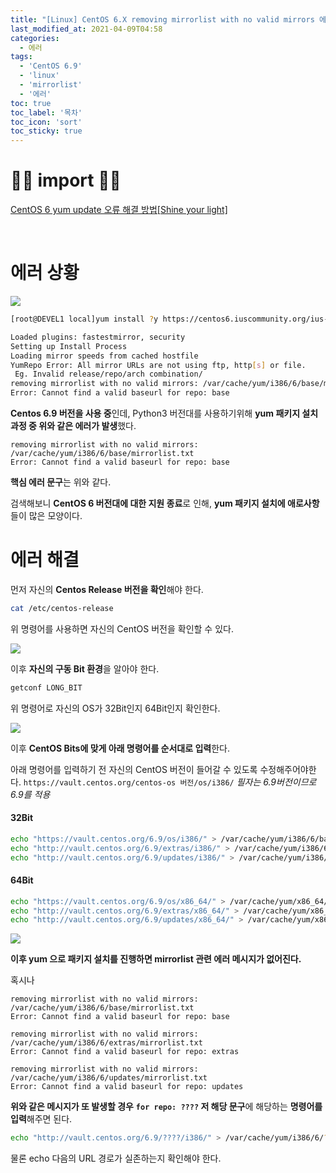 ```yaml
---
title: "[Linux] CentOS 6.X removing mirrorlist with no valid mirrors 에러 해결 "
last_modified_at: 2021-04-09T04:58
categories: 
  - 에러
tags: 
  - 'CentOS 6.9' 
  - 'linux' 
  - 'mirrorlist' 
  - '에러'
toc: true
toc_label: '목차'
toc_icon: 'sort'
toc_sticky: true
---
```



# 🙆‍♂️ import 🙇‍♂️

[CentOS 6 yum update 오류 해결 방법[Shine your light]](https://lhjin.tistory.com/entry/CentOS-6-yum-update-%EC%98%A4%EB%A5%98-%ED%95%B4%EA%B2%B0-%EB%B0%A9%EB%B2%95)

[]()

[]()

[]()

[]()

[]()

<br>


# 에러 상황


![](https://images.velog.io/images/gillog/post/7312591e-981b-4f4c-af61-033c19786723/image.png)

```bash
[root@DEVEL1 local]yum install ?y https://centos6.iuscommunity.org/ius-release.rpm

Loaded plugins: fastestmirror, security
Setting up Install Process
Loading mirror speeds from cached hostfile
YumRepo Error: All mirror URLs are not using ftp, http[s] or file.
 Eg. Invalid release/repo/arch combination/
removing mirrorlist with no valid mirrors: /var/cache/yum/i386/6/base/mirrorlist.txt
Error: Cannot find a valid baseurl for repo: base
```


**Centos 6.9 버전을 사용 중**인데, Python3 버전대를 사용하기위해 **yum 패키지 설치 과정 중 위와 같은 에러가 발생**했다.

```
removing mirrorlist with no valid mirrors: /var/cache/yum/i386/6/base/mirrorlist.txt
Error: Cannot find a valid baseurl for repo: base
```

**핵심 에러 문구**는 위와 같다. 

검색해보니 **CentOS 6 버전대에 대한 지원 종료**로 인해, **yum 패키지 설치에 애로사항**들이 많은 모양이다.


# 에러 해결


먼저 자신의 **Centos Release 버전을 확인**해야 한다.

```bash
cat /etc/centos-release
```
위 명령어를 사용하면 자신의 CentOS 버전을 확인할 수 있다.

![](https://images.velog.io/images/gillog/post/a675aabc-5e49-4de0-ac1d-f5c9e4876d25/image.png)

이후 **자신의 구동 Bit 환경**을 알아야 한다.

```bash
getconf LONG_BIT
```

위 명령어로 자신의 OS가 32Bit인지 64Bit인지 확인한다.

![](https://images.velog.io/images/gillog/post/6676c7e0-a170-4e0c-9570-dd501c6e2051/image.png)


이후 **CentOS Bits에 맞게 아래 명령어를 순서대로 입력**한다.

아래 명령어를 입력하기 전 자신의 CentOS 버전이 들어갈 수 있도록 수정해주어야한다.
`https://vault.centos.org/centos-os 버전/os/i386/` 
*필자는 6.9버전이므로 6.9를 적용*

#### 32Bit

```bash
echo "https://vault.centos.org/6.9/os/i386/" > /var/cache/yum/i386/6/base/mirrorlist.txt
echo "http://vault.centos.org/6.9/extras/i386/" > /var/cache/yum/i386/6/extras/mirrorlist.txt
echo "http://vault.centos.org/6.9/updates/i386/" > /var/cache/yum/i386/6/updates/mirrorlist.txt
```

#### 64Bit

```bash
echo "https://vault.centos.org/6.9/os/x86_64/" > /var/cache/yum/x86_64/6/base/mirrorlist.txt
echo "http://vault.centos.org/6.9/extras/x86_64/" > /var/cache/yum/x86_64/6/extras/mirrorlist.txt
echo "http://vault.centos.org/6.9/updates/x86_64/" > /var/cache/yum/x86_64/6/updates/mirrorlist.txt
```

![](https://images.velog.io/images/gillog/post/d0eebd9d-4cc2-4248-8bdd-0a87007400d6/image.png)

**이후 yum 으로 패키지 설치를 진행하면 mirrorlist 관련 에러 메시지가 없어진다.**



혹시나 

```
removing mirrorlist with no valid mirrors: /var/cache/yum/i386/6/base/mirrorlist.txt
Error: Cannot find a valid baseurl for repo: base

removing mirrorlist with no valid mirrors: /var/cache/yum/i386/6/extras/mirrorlist.txt
Error: Cannot find a valid baseurl for repo: extras

removing mirrorlist with no valid mirrors: /var/cache/yum/i386/6/updates/mirrorlist.txt
Error: Cannot find a valid baseurl for repo: updates
```


**위와 같은 메시지가 또 발생할 경우** **`for repo: ????` 저 해당 문구**에 해당하는 **명령어를 입력**해주면 된다.


```bash
echo "http://vault.centos.org/6.9/????/i386/" > /var/cache/yum/i386/6/????/mirrorlist.txt
```

물론 echo 다음의 URL 경로가 실존하는지 확인해야 한다.
